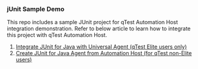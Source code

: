 ### jUnit Sample Demo 

This repo includes a sample JUnit project for qTest Automation Host integration demonstration. Refer to below article to learn how to integrate this project with qTest Automation Host.

1. [Integrate JUnit for Java with Universal Agent (qTest Elite users only)](https://support.qasymphony.com/hc/en-us/articles/360005092351-Integrate-JUnit-for-Java-with-Universal-Agent)
2. [Create JUnit for Java Agent from Automation Host (for qTest non-Elite users)](https://support.qasymphony.com/hc/en-us/articles/115005558763-Create-JUnit-for-Java-Agent-from-Automation-Host-v-1-3-8-or-Later)
